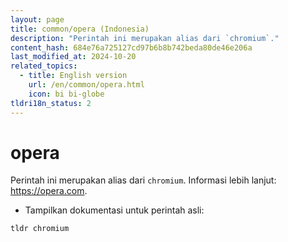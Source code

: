 ```yaml
---
layout: page
title: common/opera (Indonesia)
description: "Perintah ini merupakan alias dari `chromium`."
content_hash: 684e76a725127cd97b6b8b742beda80de46e206a
last_modified_at: 2024-10-20
related_topics:
  - title: English version
    url: /en/common/opera.html
    icon: bi bi-globe
tldri18n_status: 2
---
```

# opera

Perintah ini merupakan alias dari `chromium`.
Informasi lebih lanjut: <https://opera.com>.

- Tampilkan dokumentasi untuk perintah asli:

`tldr chromium`
